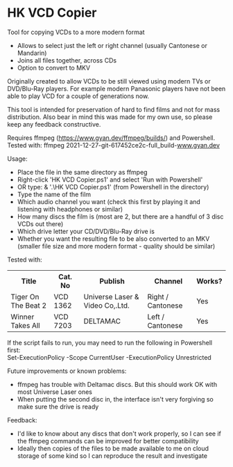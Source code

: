 # HK VCD Copier
Tool for copying VCDs to a more modern format

- Allows to select just the left or right channel (usually Cantonese or Mandarin)
- Joins all files together, across CDs
- Option to convert to MKV


Originally created to allow VCDs to be still viewed using modern TVs or DVD/Blu-Ray players. For example modern Panasonic players have not been able to play VCD for a couple of generations now.

This tool is intended for preservation of hard to find films and not for mass distribution. Also bear in mind this was made for my own use, so please keep any feedback constructive.

Requires ffmpeg (https://www.gyan.dev/ffmpeg/builds/) and Powershell.
Tested with: ffmpeg 2021-12-27-git-617452ce2c-full_build-www.gyan.dev

Usage:
- Place the file in the same directory as ffmpeg
- Right-click 'HK VCD Copier.ps1' and select 'Run with Powershell'
- OR type: & '.\HK VCD Copier.ps1' (from Powershell in the directory)
- Type the name of the film
- Which audio channel you want (check this first by playing it and listening with headphones or similar)
- How many discs the film is (most are 2, but there are a handful of 3 disc VCDs out there)
- Which drive letter your CD/DVD/Blu-Ray drive is
- Whether you want the resulting file to be also converted to an MKV (smaller file size and more modern format - quality should be similar)

Tested with:<br/>

<table>
  <tr><th>Title</th><th>Cat. No</th><th>Publish</th><th>Channel</th><th>Works?</th></tr>
  <tr><td>Tiger On The Beat 2</td><td>VCD 1362</td><td>Universe Laser & Video Co,.Ltd.</td><td>Right / Cantonese</td><td>Yes</td></tr>
  <tr><td>Winner Takes All</td><td>VCD 7203</td><td>DELTAMAC</td><td>Left / Cantonese</td><td>Yes</td></tr>
</table>

If the script fails to run, you may need to run the following in Powershell first:<br/>
Set-ExecutionPolicy -Scope CurrentUser -ExecutionPolicy Unrestricted


Future improvements or known problems:
- ffmpeg has trouble with Deltamac discs. But this should work OK with most Universe Laser ones
- When putting the second disc in, the interface isn't very forgiving so make sure the drive is ready


Feedback:
- I'd like to know about any discs that don't work properly, so I can see if the ffmpeg commands can be improved for better compatibility
- Ideally then copies of the files to be made available to me on cloud storage of some kind so I can reproduce the result and investigate
